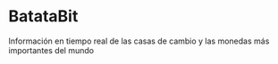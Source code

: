 # BatataBit
Información en tiempo real de las casas de cambio y las monedas más importantes del mundo
